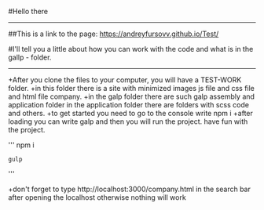 #Hello there
___
##This is a link to the page: <a href="https://andreyfursovv.github.io/Test/">https://andreyfursovv.github.io/Test/</a>

#I'll tell you a little about how you can work with the code and what is in the gallp - folder.
___
+After you clone the files to your computer, you will have a TEST-WORK folder.
+in this folder there is a site with minimized images js file and css file and html file company.
+in the galp folder there are such galp assembly and application folder
in the application folder there are folders with scss code and others.
+to get started you need to go to the console write npm i
+after loading you can write galp and then you will run the project. have fun with the project.

'''
    npm i

    gulp
'''

+don't forget to type http://localhost:3000/company.html in the search bar after opening the localhost
otherwise nothing will work
